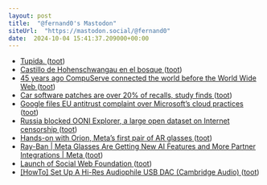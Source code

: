 ```yaml
---
layout: post
title:  "@fernand0's Mastodon"
siteUrl:  "https://mastodon.social/@fernand0"
date:  2024-10-04 15:41:37.209000+00:00
---
```

*  [Tupida. ](https://avecesunafoto.wordpress.com/2024/10/04/tupida) ([toot](https://mastodon.social/@fernand0/113249910600985081))
*  [Castillo de Hohenschwangau en el bosque ](https://www.flickr.com/photos/fernand0/54029481308) ([toot](https://mastodon.social/@fernand0/113249818974720360))
*  [45 years ago CompuServe connected the world before the World Wide Web ](https://www.wosu.org/2024-09-24/45-years-ago-compuserve-connected-the-world-before-the-world-wide-we) ([toot](https://mastodon.social/@fernand0/113249758461737843))
*  [Car software patches are over 20% of recalls, study finds ](https://arstechnica.com/cars/2024/09/more-than-20-of-vehicle-recalls-are-software-fixes-now) ([toot](https://mastodon.social/@fernand0/113249674385549011))
*  [Google files EU antitrust complaint over Microsoft’s cloud practices ](https://www.theverge.com/2024/9/25/24253990/google-eu-complaint-microsoft-cloud-azure-practice) ([toot](https://mastodon.social/@fernand0/113248875770049821))
*  [Russia blocked OONI Explorer, a large open dataset on Internet censorship ](https://ooni.org/post/2024-russia-blocked-ooni-explore) ([toot](https://mastodon.social/@fernand0/113248716976353581))
*  [Hands-on with Orion, Meta’s first pair of AR glasses ](https://www.theverge.com/24253908/meta-orion-ar-glasses-demo-mark-zuckerberg-intervie) ([toot](https://mastodon.social/@fernand0/113248536778619831))
*  [Ray-Ban \| Meta Glasses Are Getting New AI Features and More Partner Integrations \| Meta ](https://about.fb.com/news/2024/09/ray-ban-meta-glasses-new-ai-features-and-partner-integrations) ([toot](https://mastodon.social/@fernand0/113248112948550654))
*  [Launch of Social Web Foundation ](https://socialwebfoundation.org/2024/09/24/launch) ([toot](https://mastodon.social/@fernand0/113247885084541162))
*  [[HowTo] Set Up A Hi-Res Audiophile USB DAC (Cambridge Audio) ](https://forum.manjaro.org/t/howto-set-up-a-hi-res-audiophile-usb-dac-cambridge-audio/8072) ([toot](https://mastodon.social/@fernand0/113247190586704842))
